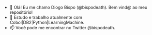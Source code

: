 - 👋 Olá! Eu me chamo Diogo Bispo (@bispodeath). Bem vind@ ao meu repositório!
- 🌱 Estudo e trabalho atualmente com Cobol|DB2|Python|LearningMachine.
- 📫 Você pode me encontrar no Twitter @bispodeath.


